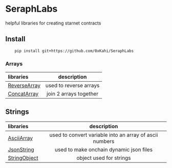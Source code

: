 # SeraphLabs

helpful libraries for creating starnet contracts

## Install

```
    pip install git+https://github.com/0xKahi/SeraphLabs
```

### Arrays

| libraries                                                |      description       |
| :------------------------------------------------------- | :--------------------: |
| [ReverseArray](src/SeraphLabs/arrays/ReverseArray.cairo) | used to reverse arrays |
| [ConcatArray](src/SeraphLabs/arrays/ConcatArray.cairo)   | join 2 arrays together |

## Strings

| libraries                                                |                       description                       |
| :------------------------------------------------------- | :-----------------------------------------------------: |
| [AsciiArray](src/SeraphLabs/strings/AsciiArray.cairo)    | used to convert variable into an array of ascii numbers |
| [JsonString](src/SeraphLabs/strings/JsonString.cairo)    |         used to make onchain dynamic json files         |
| [StringObject](src/SeraphLabs/models/StringObject.cairo) |                 object used for strings                 |
